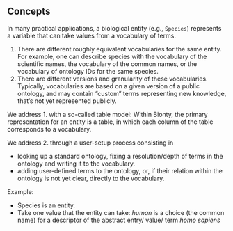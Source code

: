 ## Concepts

In many practical applications, a biological entity (e.g., `Species`) represents a variable that can take values from a vocabulary of terms.

1. There are different roughly equivalent vocabularies for the same entity. For example, one can describe species with the vocabulary of the scientific names, the vocabulary of the common names, or the vocabulary of ontology IDs for the same species.
2. There are different versions and granularity of these vocabularies. Typically, vocabularies are based on a given version of a public ontology, and may contain “custom” terms representing new knowledge, that’s not yet represented publicly.

We address 1. with a so-called table model: Within Bionty, the primary representation for an entity is a table, in which each column of the table corresponds to a vocabulary.

We address 2. through a user-setup process consisting in

- looking up a standard ontology, fixing a resolution/depth of terms in the ontology and writing it to the vocabulary.
- adding user-defined terms to the ontology, or, if their relation within the ontology is not yet clear, directly to the vocabulary.

Example:

- Species is an entity.
- Take one value that the entity can take: *human* is a choice (the common name) for a descriptor of the abstract entry/ value/ term *homo sapiens*
